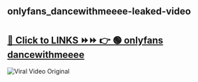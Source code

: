 
 ## onlyfans_dancewithmeeee-leaked-video 

# <h2><a href="https://clipsfans.com/onlyfans_dancewithmeeee&ref=git">🔗 Click to LINKS ⏩⏩ 👉 🟢 onlyfans dancewithmeeee </a></h2>

<a href="https://clipsfans.com/onlyfans_dancewithmeeee&ref=git" rel="nofollow" data-target="animated-image.originalLink"><img src="https://i.ibb.co.com/xMMVF88/686577567.gif" alt="Viral Video Original" style="max-width: 100%; display: inline-block;" data-target="animated-image.originalImage"></a>
